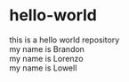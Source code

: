 # hello-world
this is a hello world repository<br>
my name is Brandon<br>
my name is Lorenzo<br>
my name is Lowell<br>
